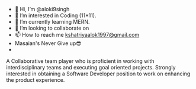 
- 👋 Hi, I’m @aloki9singh
- 👀 I’m interested in Coding (11*11).
- 🌱 I’m currently learning MERN.
- 💞️ I’m looking to collaborate on 
- 📫 How to reach me kshatriyaalok1997@gmail.com
- Masaian's Never Give up😎
- 

A Collaborative team player who is proficient in
working with interdisciplinary teams and executing
goal oriented projects. Strongly interested in obtaining
a Software Developer position to work on enhancing
the product experience.


